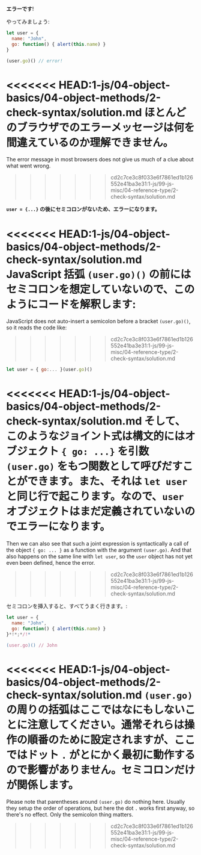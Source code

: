 **エラーです**!

やってみましょう:

```js run
let user = {
  name: "John",
  go: function() { alert(this.name) }
}

(user.go)() // error!
```

<<<<<<< HEAD:1-js/04-object-basics/04-object-methods/2-check-syntax/solution.md
ほとんどのブラウザでのエラーメッセージは何を間違えているのか理解できません。
=======
The error message in most browsers does not give us much of a clue about what went wrong.
>>>>>>> cd2c7ce3c8f033e6f7861ed1b126552e41ba3e31:1-js/99-js-misc/04-reference-type/2-check-syntax/solution.md

**`user = {...}` の後にセミコロンがないため、エラーになります。**

<<<<<<< HEAD:1-js/04-object-basics/04-object-methods/2-check-syntax/solution.md
JavaScript 括弧 `(user.go)()` の前にはセミコロンを想定していないので、このようにコードを解釈します:
=======
JavaScript does not auto-insert a semicolon before a bracket `(user.go)()`, so it reads the code like:
>>>>>>> cd2c7ce3c8f033e6f7861ed1b126552e41ba3e31:1-js/99-js-misc/04-reference-type/2-check-syntax/solution.md

```js no-beautify
let user = { go:... }(user.go)()
```

<<<<<<< HEAD:1-js/04-object-basics/04-object-methods/2-check-syntax/solution.md
そして、このようなジョイント式は構文的にはオブジェクト `{ go: ...}` を引数 `(user.go)` をもつ関数として呼びだすことができます。また、それは `let user` と同じ行で起こります。なので、`user` オブジェクトはまだ定義されていないのでエラーになります。
=======
Then we can also see that such a joint expression is syntactically a call of the object `{ go: ... }` as a function with the argument `(user.go)`. And that also happens on the same line with `let user`, so the `user` object has not yet even been defined, hence the error.
>>>>>>> cd2c7ce3c8f033e6f7861ed1b126552e41ba3e31:1-js/99-js-misc/04-reference-type/2-check-syntax/solution.md

セミコロンを挿入すると、すべてうまく行きます。:

```js run
let user = {
  name: "John",
  go: function() { alert(this.name) }
}*!*;*/!*

(user.go)() // John
```

<<<<<<< HEAD:1-js/04-object-basics/04-object-methods/2-check-syntax/solution.md
`(user.go)` の周りの括弧はここではなにもしないことに注意してください。通常それらは操作の順番のために設定されますが、ここではドット `.` がとにかく最初に動作するので影響がありません。セミコロンだけが関係します。
=======
Please note that parentheses around `(user.go)` do nothing here. Usually they setup the order of operations, but here the dot `.` works first anyway, so there's no effect. Only the semicolon thing matters.
>>>>>>> cd2c7ce3c8f033e6f7861ed1b126552e41ba3e31:1-js/99-js-misc/04-reference-type/2-check-syntax/solution.md
